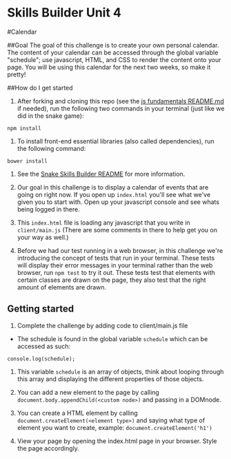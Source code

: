 # Skills Builder Unit 4

#Calendar

##Goal
The goal of this challenge is to create your own personal calendar. The content of your calendar can be accessed through the global variable "schedule"; use javascript, HTML, and CSS to render the content onto your page. You will be using this calendar for the next two weeks, so make it pretty!

##How do I get started
1. After forking and cloning this repo (see the [js fundamentals README.md](https://github.com/CodesmithLLC/unit-1-js-fundamentals) if needed), run the following two commands in your terminal (just like we did in the snake game):
  ````
  npm install
  ````
1. To install front-end essential libraries (also called dependencies), run the following command:
  ````
  bower install
  ````

1. See the [Snake Skills Builder README](https://github.com/CodesmithLLC/unit-4-snake/blob/master/README.md) for more information.

1. Our goal in this challenge is to display a calendar of events that are going on right now. If you open up `index.html` you'll see what we've given you to start with. Open up your javascript console and see whats being logged in there.

1. This `index.html` file is loading any javascript that you write in `client/main.js` (There are some comments in there to help get you on your way as well.)


1. Before we had our test running in a web browser, in this challenge we're introducing the concept of tests that run in your terminal. These tests will display their error messages in your terminal rather than the web browser, run `npm test` to try it out. These tests test that elements with certain classes are drawn on the page, they also test that the right amount of elements are drawn. 

## Getting started
1. Complete the challenge by adding code to client/main.js file

  - The schedule is found in the global variable `schedule` which can be accessed as such:
  ````
  console.log(schedule);
  ````

1. This variable `schedule` is an array of objects, think about looping through this array and displaying the different properties of those objects.

1. You can add a new element to the page by calling `document.body.appendChild(<custom node>)` and passing in a DOMnode.

1. You can create a HTML element by calling `document.createElement(<element type>)` and saying what type of element you want to create, example: `document.createElement('h1')`

1. View your page by opening the index.html page in your browser. Style the page accordingly.
